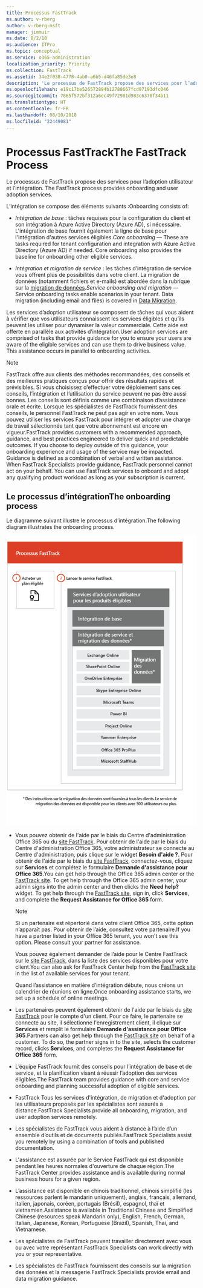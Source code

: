 ```yaml
---
title: Processus FastTrack
ms.author: v-rberg
author: v-rberg-msft
manager: jimmuir
ms.date: 8/2/18
ms.audience: ITPro
ms.topic: conceptual
ms.service: o365-administration
localization_priority: Priority
ms.collection: FastTrack
ms.assetid: 34e2f038-4778-4ab0-a6b5-d46fa85de3e8
description: 'Le processus de FastTrack propose des services pour l’adoption utilisateur et l’intégration. '
ms.openlocfilehash: e19c17be526572894b12788667fcd97193dfc046
ms.sourcegitcommit: 7865f572bf312a6ec49f72981d983c6370f34b11
ms.translationtype: HT
ms.contentlocale: fr-FR
ms.lasthandoff: 08/10/2018
ms.locfileid: "22449081"
---
```

# <a name="the-fasttrack-process"></a><span data-ttu-id="415dc-103">Processus FastTrack</span><span class="sxs-lookup"><span data-stu-id="415dc-103">The FastTrack Process</span></span>

<span data-ttu-id="415dc-104">Le processus de FastTrack propose des services pour l’adoption utilisateur et l’intégration. </span><span class="sxs-lookup"><span data-stu-id="415dc-104">The FastTrack process provides onboarding and user adoption services.</span></span> 
  
<span data-ttu-id="415dc-105">L’intégration se compose des éléments suivants :</span><span class="sxs-lookup"><span data-stu-id="415dc-105">Onboarding consists of:</span></span>
  
- <span data-ttu-id="415dc-p101">*Intégration de base* : tâches requises pour la configuration du client et son intégration à Azure Active Directory (Azure AD), si nécessaire. L'intégration de base fournit également la ligne de base pour l'intégration d'autres services éligibles.</span><span class="sxs-lookup"><span data-stu-id="415dc-p101">*Core onboarding* — These are tasks required for tenant configuration and integration with Azure Active Directory (Azure AD) if needed. Core onboarding also provides the baseline for onboarding other eligible services.</span></span> 
    
- <span data-ttu-id="415dc-p102">*Intégration et migration de service* : les tâches d’intégration de service vous offrent plus de possibilités dans votre client. La migration de données (notamment fichiers et e-mails) est abordée dans la rubrique sur la [migration de données](data-migration.md).</span><span class="sxs-lookup"><span data-stu-id="415dc-p102">*Service onboarding and migration* — Service onboarding tasks enable scenarios in your tenant. Data migration (including email and files) is covered in [Data Migration](data-migration.md).</span></span> 
    
<span data-ttu-id="415dc-p103">Les services d’adoption utilisateur se composent de tâches qui vous aident à vérifier que vos utilisateurs connaissent les services éligibles et qu’ils peuvent les utiliser pour dynamiser la valeur commerciale. Cette aide est offerte en parallèle aux activités d’intégration.</span><span class="sxs-lookup"><span data-stu-id="415dc-p103">User adoption services are comprised of tasks that provide guidance for you to ensure your users are aware of the eligible services and can use them to drive business value. This assistance occurs in parallel to onboarding activities.</span></span>
  
> [!NOTE]
> <span data-ttu-id="415dc-p104">FastTrack offre aux clients des méthodes recommandées, des conseils et des meilleures pratiques conçus pour offrir des résultats rapides et prévisibles. Si vous choisissez d’effectuer votre déploiement sans ces conseils, l’intégration et l’utilisation du service peuvent ne pas être aussi bonnes. Les conseils sont définis comme une combinaison d’assistance orale et écrite. Lorsque les spécialistes de FastTrack fournissent des conseils, le personnel FastTrack ne peut pas agir en votre nom. Vous pouvez utiliser les services FastTrack pour intégrer et adopter une charge de travail sélectionnée tant que votre abonnement est encore en vigueur.</span><span class="sxs-lookup"><span data-stu-id="415dc-p104">FastTrack provides customers with a recommended approach, guidance, and best practices engineered to deliver quick and predictable outcomes. If you choose to deploy outside of this guidance, your onboarding experience and usage of the service may be impacted. Guidance is defined as a combination of verbal and written assistance. When FastTrack Specialists provide guidance, FastTrack personnel cannot act on your behalf. You can use FastTrack services to onboard and adopt any qualifying product workload as long as your subscription is current.</span></span> 
  
## <a name="the-onboarding-process"></a><span data-ttu-id="415dc-117">Le processus d’intégration</span><span class="sxs-lookup"><span data-stu-id="415dc-117">The onboarding process</span></span>

<span data-ttu-id="415dc-118">Le diagramme suivant illustre le processus d’intégration.</span><span class="sxs-lookup"><span data-stu-id="415dc-118">The following diagram illustrates the onboarding process.</span></span>
  
![Chronologie pour l’utilisation du service d’intégration](media/O365-Onboarding-Timeline.png)
  
- <span data-ttu-id="415dc-p105">Vous pouvez obtenir de l'aide par le biais du Centre d'administration Office 365 ou du [site FastTrack](https://go.microsoft.com/fwlink/?linkid=780698). Pour obtenir de l'aide par le biais du Centre d'administration Office 365, votre administrateur se connecte au Centre d'administration, puis clique sur le widget **Besoin d'aide ?**. Pour obtenir de l'aide par le biais du [site FastTrack](https://go.microsoft.com/fwlink/?linkid=780698), connectez-vous, cliquez sur **Services** et complétez le formulaire **Demande d'assistance pour Office 365**.</span><span class="sxs-lookup"><span data-stu-id="415dc-p105">You can get help through the Office 365 admin center or the [FastTrack site](https://go.microsoft.com/fwlink/?linkid=780698). To get help through the Office 365 admin center, your admin signs into the admin center and then clicks the **Need help?** widget. To get help through the [FastTrack site](https://go.microsoft.com/fwlink/?linkid=780698), sign in, click **Services**, and complete the **Request Assistance for Office 365** form.</span></span> 
    
    > [!NOTE]
    >  <span data-ttu-id="415dc-p106">Si un partenaire est répertorié dans votre client Office 365, cette option n’apparaît pas. Pour obtenir de l’aide, consultez votre partenaire.</span><span class="sxs-lookup"><span data-stu-id="415dc-p106">If you have a partner listed in your Office 365 tenant, you won't see this option. Please consult your partner for assistance.</span></span> 
  
    <span data-ttu-id="415dc-125">Vous pouvez également demander de l’aide pour le Centre FastTrack sur le [site FastTrack](https://go.microsoft.com/fwlink/?linkid=780698), dans la liste des services disponibles pour votre client.</span><span class="sxs-lookup"><span data-stu-id="415dc-125">You can also ask for FastTrack Center help from the [FastTrack site](https://go.microsoft.com/fwlink/?linkid=780698) in the list of available services for your tenant.</span></span> 
    
    <span data-ttu-id="415dc-126">Quand l’assistance en matière d’intégration débute, nous créons un calendrier de réunions en ligne.</span><span class="sxs-lookup"><span data-stu-id="415dc-126">Once onboarding assistance starts, we set up a schedule of online meetings.</span></span>
    
- <span data-ttu-id="415dc-p107">Les partenaires peuvent également obtenir de l'aide par le biais du [site FastTrack](https://go.microsoft.com/fwlink/?linkid=780698) pour le compte d'un client. Pour ce faire, le partenaire se connecte au site, il sélectionne l'enregistrement client, il clique sur **Services** et remplit le formulaire **Demande d'assistance pour Office 365**.</span><span class="sxs-lookup"><span data-stu-id="415dc-p107">Partners can also get help through the [FastTrack site](https://go.microsoft.com/fwlink/?linkid=780698) on behalf of a customer. To do so, the partner signs in to the site, selects the customer record, clicks **Services**, and completes the **Request Assistance for Office 365** form.</span></span> 
    
- <span data-ttu-id="415dc-129">L’équipe FastTrack fournit des conseils pour l’intégration de base et de service, et la planification visant à réussir l’adoption des services éligibles.</span><span class="sxs-lookup"><span data-stu-id="415dc-129">The FastTrack team provides guidance with core and service onboarding and planning successful adoption of eligible services.</span></span>
    
- <span data-ttu-id="415dc-130">FastTrack Tous les services d'intégration, de migration et d'adoption par les utilisateurs proposés par les spécialistes sont assurés à distance.</span><span class="sxs-lookup"><span data-stu-id="415dc-130">FastTrack Specialists provide all onboarding, migration, and user adoption services remotely.</span></span>
    
- <span data-ttu-id="415dc-131">Les spécialistes de FastTrack vous aident à distance à l’aide d’un ensemble d’outils et de documents publiés.</span><span class="sxs-lookup"><span data-stu-id="415dc-131">FastTrack Specialists assist you remotely by using a combination of tools and published documentation.</span></span>
    
- <span data-ttu-id="415dc-132">L'assistance est assurée par le Service FastTrack qui est disponible pendant les heures normales d'ouverture de chaque région.</span><span class="sxs-lookup"><span data-stu-id="415dc-132">The FastTrack Center provides assistance and is available during normal business hours for a given region.</span></span>
    
- <span data-ttu-id="415dc-133">L’assistance est disponible en chinois traditionnel, chinois simplifié (les ressources parlent le mandarin uniquement), anglais, français, allemand, italien, japonais, coréen, portugais (Brésil), espagnol, thaï et vietnamien.</span><span class="sxs-lookup"><span data-stu-id="415dc-133">Assistance is available in Traditional Chinese and Simplified Chinese (resources speak Mandarin only), English, French, German, Italian, Japanese, Korean, Portuguese (Brazil), Spanish, Thai, and Vietnamese.</span></span>
    
-  <span data-ttu-id="415dc-134">Les spécialistes de FastTrack peuvent travailler directement avec vous ou avec votre représentant.</span><span class="sxs-lookup"><span data-stu-id="415dc-134">FastTrack Specialists can work directly with you or your representative.</span></span> 
    
- <span data-ttu-id="415dc-135">Les spécialistes de FastTrack fournissent des conseils sur la migration des données et la messagerie.</span><span class="sxs-lookup"><span data-stu-id="415dc-135">FastTrack Specialists provide email and data migration guidance.</span></span>
    

  

